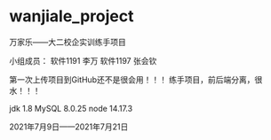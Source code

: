 # wanjiale_project
万家乐——大二校企实训练手项目

小组成员： 软件1191 李万  软件1197 张会钦

第一次上传项目到GitHub还不是很会用！！！
练手项目，前后端分离，很水！！！

jdk 1.8
MySQL 8.0.25
node 14.17.3


2021年7月9日——2021年7月21日
